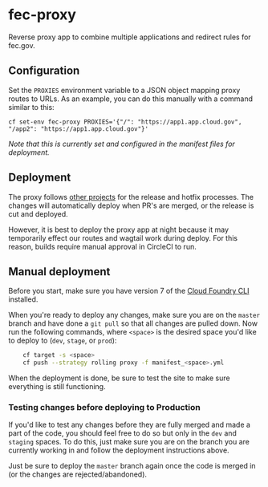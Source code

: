# fec-proxy

Reverse proxy app to combine multiple applications and redirect rules for fec.gov.

## Configuration

Set the `PROXIES` environment variable to a JSON object mapping proxy routes to URLs. As an example, you can do this manually with a command similar to this:

    cf set-env fec-proxy PROXIES='{"/": "https://app1.app.cloud.gov", "/app2": "https://app1.app.cloud.gov"}'

*Note that this is currently set and configured in the manifest files for deployment.*

## Deployment

The proxy follows [other projects](https://github.com/fecgov/openFEC#creating-a-release) for the release and hotfix processes. The changes will automatically deploy when PR's are merged, or the release is cut and deployed.

However, it is best to deploy the proxy app at night because it may temporarily effect our routes and wagtail work during deploy. For this reason, builds require manual approval in CircleCI to run.

## Manual deployment

Before you start, make sure you have version 7 of the [Cloud Foundry CLI](https://docs.cloudfoundry.org/devguide/cf-cli/install-go-cli.html) installed.

When you're ready to deploy any changes, make sure you are on the `master` branch and have done a `git pull` so that all changes are pulled down.  Now run the following commands, where `<space>` is the desired space you'd like to deploy to (`dev`, `stage`, or `prod`):

```sh
    cf target -s <space>
    cf push --strategy rolling proxy -f manifest_<space>.yml
```

When the deployment is done, be sure to test the site to make sure everything is still functioning.

### Testing changes before deploying to Production

If you'd like to test any changes before they are fully merged and made a part of the code, you should feel free to do so but only in the `dev` and `staging` spaces.  To do this, just make sure you are on the branch you are currently working in and follow the deployment instructions above.

Just be sure to deploy the `master` branch again once the code is merged in (or the changes are rejected/abandoned).

